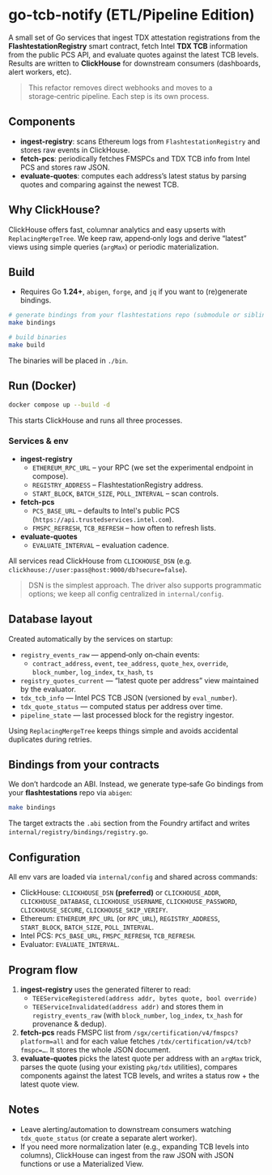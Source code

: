 # go-tcb-notify (ETL/Pipeline Edition)

A small set of Go services that ingest TDX attestation registrations from the **FlashtestationRegistry** smart contract, fetch Intel **TDX TCB** information from the public PCS API, and evaluate quotes against the latest TCB levels. Results are written to **ClickHouse** for downstream consumers (dashboards, alert workers, etc).

> This refactor removes direct webhooks and moves to a storage‑centric pipeline. Each step is its own process.

## Components

- **ingest-registry**: scans Ethereum logs from `FlashtestationRegistry` and stores raw events in ClickHouse.
- **fetch-pcs**: periodically fetches FMSPCs and TDX TCB info from Intel PCS and stores raw JSON.
- **evaluate-quotes**: computes each address’s latest status by parsing quotes and comparing against the newest TCB.

## Why ClickHouse?

ClickHouse offers fast, columnar analytics and easy upserts with `ReplacingMergeTree`. We keep raw, append‑only logs and derive “latest” views using simple queries (`argMax`) or periodic materialization.

## Build

- Requires Go **1.24+**, `abigen`, `forge`, and `jq` if you want to (re)generate bindings.

```bash
# generate bindings from your flashtestations repo (submodule or sibling)
make bindings

# build binaries
make build
```

The binaries will be placed in `./bin`.

## Run (Docker)

```bash
docker compose up --build -d
```

This starts ClickHouse and runs all three processes.

### Services & env

- **ingest-registry**
  - `ETHEREUM_RPC_URL` – your RPC (we set the experimental endpoint in compose).
  - `REGISTRY_ADDRESS` – FlashtestationRegistry address.
  - `START_BLOCK`, `BATCH_SIZE`, `POLL_INTERVAL` – scan controls.
- **fetch-pcs**
  - `PCS_BASE_URL` – defaults to Intel's public PCS (`https://api.trustedservices.intel.com`).
  - `FMSPC_REFRESH`, `TCB_REFRESH` – how often to refresh lists.
- **evaluate-quotes**
  - `EVALUATE_INTERVAL` – evaluation cadence.

All services read ClickHouse from `CLICKHOUSE_DSN` (e.g. `clickhouse://user:pass@host:9000/db?secure=false`).

> DSN is the simplest approach. The driver also supports programmatic options; we keep all config centralized in `internal/config`.

## Database layout

Created automatically by the services on startup:

- `registry_events_raw` — append‑only on‑chain events:
  - `contract_address`, `event`, `tee_address`, `quote_hex`, `override`, `block_number`, `log_index`, `tx_hash`, `ts`
- `registry_quotes_current` — “latest quote per address” view maintained by the evaluator.
- `tdx_tcb_info` — Intel PCS TCB JSON (versioned by `eval_number`).
- `tdx_quote_status` — computed status per address over time.
- `pipeline_state` — last processed block for the registry ingestor.

Using `ReplacingMergeTree` keeps things simple and avoids accidental duplicates during retries.

## Bindings from your contracts

We don’t hardcode an ABI. Instead, we generate type‑safe Go bindings from your **flashtestations** repo via `abigen`:

```bash
make bindings
```

The target extracts the `.abi` section from the Foundry artifact and writes `internal/registry/bindings/registry.go`.

## Configuration

All env vars are loaded via `internal/config` and shared across commands:

- ClickHouse: `CLICKHOUSE_DSN` **(preferred)** or `CLICKHOUSE_ADDR`, `CLICKHOUSE_DATABASE`, `CLICKHOUSE_USERNAME`, `CLICKHOUSE_PASSWORD`, `CLICKHOUSE_SECURE`, `CLICKHOUSE_SKIP_VERIFY`.
- Ethereum: `ETHEREUM_RPC_URL` (or `RPC_URL`), `REGISTRY_ADDRESS`, `START_BLOCK`, `BATCH_SIZE`, `POLL_INTERVAL`.
- Intel PCS: `PCS_BASE_URL`, `FMSPC_REFRESH`, `TCB_REFRESH`.
- Evaluator: `EVALUATE_INTERVAL`.

## Program flow

1. **ingest-registry** uses the generated filterer to read:
   - `TEEServiceRegistered(address addr, bytes quote, bool override)`
   - `TEEServiceInvalidated(address addr)`
   and stores them in `registry_events_raw` (with `block_number`, `log_index`, `tx_hash` for provenance & dedup).
2. **fetch-pcs** reads FMSPC list from `/sgx/certification/v4/fmspcs?platform=all` and for each value fetches `/tdx/certification/v4/tcb?fmspc=…`. It stores the whole JSON document.
3. **evaluate-quotes** picks the latest quote per address with an `argMax` trick, parses the quote (using your existing `pkg/tdx` utilities), compares components against the latest TCB levels, and writes a status row + the latest quote view.

## Notes

- Leave alerting/automation to downstream consumers watching `tdx_quote_status` (or create a separate alert worker).
- If you need more normalization later (e.g., expanding TCB levels into columns), ClickHouse can ingest from the raw JSON with JSON functions or use a Materialized View.
